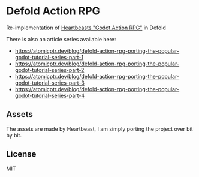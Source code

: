 # Defold Action RPG

Re-implementation of [Heartbeasts "Godot Action RPG"](https://www.youtube.com/playlist?list=PL9FzW-m48fn2SlrW0KoLT4n5egNdX-W9a) in Defold

There is also an article series available here:

* https://atomicptr.dev/blog/defold-action-rpg-porting-the-popular-godot-tutorial-series-part-1
* https://atomicptr.dev/blog/defold-action-rpg-porting-the-popular-godot-tutorial-series-part-2
* https://atomicptr.dev/blog/defold-action-rpg-porting-the-popular-godot-tutorial-series-part-3
* https://atomicptr.dev/blog/defold-action-rpg-porting-the-popular-godot-tutorial-series-part-4

## Assets

The assets are made by Heartbeast, I am simply porting the project over bit by bit.

## License

MIT

